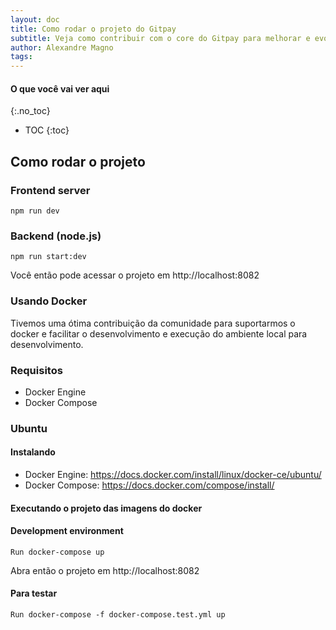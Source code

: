 ```yaml
---
layout: doc
title: Como rodar o projeto do Gitpay
subtitle: Veja como contribuir com o core do Gitpay para melhorar e evoluir na plataforma
author: Alexandre Magno
tags:
---
```


#### O que você vai ver aqui
{:.no_toc}
* TOC
{:toc}

## Como rodar o projeto

### Frontend server
`npm run dev`

### Backend (node.js)
`npm run start:dev`

Você então pode acessar o projeto em http://localhost:8082

### Usando Docker

Tivemos uma ótima contribuição da comunidade para suportarmos o docker e facilitar o desenvolvimento e execução do ambiente local para desenvolvimento.

### Requisitos

* Docker Engine
* Docker Compose

### Ubuntu

#### Instalando

* Docker Engine: https://docs.docker.com/install/linux/docker-ce/ubuntu/
* Docker Compose: https://docs.docker.com/compose/install/

#### Executando o projeto das imagens do docker

#### Development environment

`Run docker-compose up`

Abra então o projeto em http://localhost:8082

#### Para testar

`Run docker-compose -f docker-compose.test.yml up`

